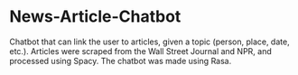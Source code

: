 # News-Article-Chatbot

Chatbot that can link the user to articles, given a topic (person, place, date, etc.). Articles were scraped from the Wall Street Journal and NPR, and processed using Spacy. The chatbot was made using Rasa.
